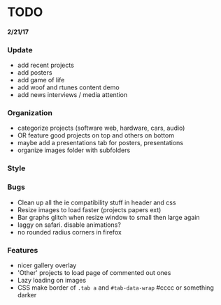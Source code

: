 # TODO
#### 2/21/17

### Update
* add recent projects
* add posters
* add game of life
* add woof and rtunes content demo
* add news interviews / media attention

### Organization
* categorize projects (software web, hardware, cars, audio)
* OR feature good projects on top and others on bottom
* maybe add a presentations tab for posters, presentations
* organize images folder with subfolders

### Style


### Bugs
* Clean up all the ie compatibility stuff in header and css
* Resize images to load faster (projects papers ext)
* Bar graphs glitch when resize window to small then large again
* laggy on safari. disable animations?
* no rounded radius corners in firefox


### Features
* nicer gallery overlay
* 'Other' projects to load page of commented out ones
* Lazy loading on images
* CSS make border of `.tab a` and `#tab-data-wrap` #cccc or something darker
